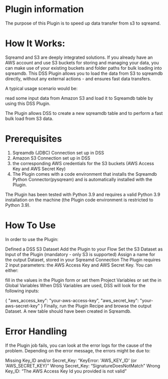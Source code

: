 # Plugin information
 

The purpose of this Plugin is to speed up data transfer from s3 to sqreamd.

# How It Works:

Sqreamd and S3 are deeply integrated solutions. If you already have an AWS account and use S3 buckets for storing and managing your data, you can make use of your existing buckets and folder paths for bulk loading into sqreamdb. This DSS Plugin allows you to load the data from S3 to sqreamdb directly, without any external actions - and ensures fast data transfers.


A typical usage scenario would be:

read some input data from Amazon S3 and load it to Sqreamdb table by using this DSS Plugin.
 

The Plugin allows DSS to create a new sqreamdb table and to perform a fast bulk load from S3 data.

# Prerequisites

1. Sqreamdb (JDBC) Connection set up in DSS
2. Amazon S3 Connection set up in DSS
3. the corresponding AWS credentials for the S3 buckets (AWS Access Key and AWS Secret Key)
4. The Plugin comes with a code environment that installs the Sqreamdb Python Connector(pysqream) and is automatically installed with the Plugin. 


The Plugin has been tested with Python 3.9 and requires a valid Python 3.9 installation on the machine (the Plugin code environment is restricted to Python 3.9).

# How To Use
In order to use the Plugin:

Defined a DSS S3 Dataset
Add the Plugin to your Flow
Set the S3 Dataset as Input of the Plugin (mandatory - only S3 is supported)
Assign a name for the output Dataset, stored in your Sqreamd Connection
The Plugin requires 2 input parameters: the AWS Access Key and AWS Secret Key. You can either:

fill in the values in the Plugin form
or set them Project Variables
or set the in Global Variables
When DSS Variables are used, DSS will look for the following inputs:

{
    "aws_access_key": "your-aws-access-key",
    "aws_secret_key": "your-aws-secret-key"
}
Finally, run the Plugin Recipe and browse the output Dataset. A new table should have been created in Sqreamdb.

# Error Handling

If the Plugin job fails, you can look at the error logs for the cause of the problem. Depending on the error message, the errors might be due to:

Missing Key_ID and/or Secret_Key: “KeyError: 'AWS_KEY_ID' (or 'AWS_SECRET_KEY)”
Wrong Secret_Key: “SignatureDoesNotMatch”
Wrong Key_ID: “The AWS Access Key Id you provided is not valid”

